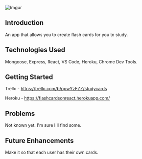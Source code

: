 ![Imgur](https://i.imgur.com/zJc2Wec.png)

## Introduction

An app that allows you to create flash cards for you to study. 

## Technologies Used

Mongoose, Express, React, VS Code, Heroku, Chrome Dev Tools.

## Getting Started 

Trello - https://trello.com/b/ppwYzFZZ/studycards


Heroku - https://flashcardsonreact.herokuapp.com/

## Problems 

Not known yet. I'm sure I'll find some. 

## Future Enhancements

Make it so that each user has their own cards. 
